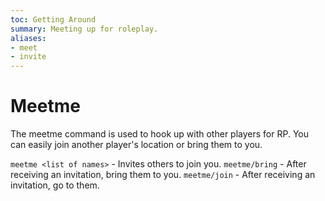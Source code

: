 ```yaml
---
toc: Getting Around
summary: Meeting up for roleplay.
aliases:
- meet
- invite
---
```

# Meetme

The meetme command is used to hook up with other players for RP.  You can easily join another player's location or bring them to you.

`meetme <list of names>` - Invites others to join you.
`meetme/bring` - After receiving an invitation, bring them to you.
`meetme/join` - After receiving an invitation, go to them.
